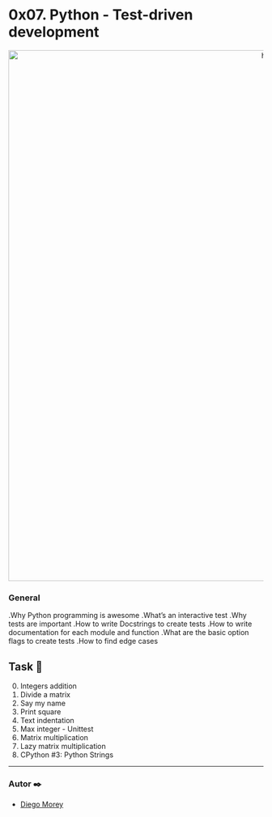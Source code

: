 # 0x07. Python - Test-driven development
<p align="center">
  <img src="https://s3.amazonaws.com/intranet-projects-files/holbertonschool-higher-level_programming+/246/giphy-4.gif" width="1050" title="hover text">
</p>

### General
.Why Python programming is awesome
.What’s an interactive test
.Why tests are important
.How to write Docstrings to create tests
.How to write documentation for each module and function
.What are the basic option flags to create tests
.How to find edge cases

## Task 📄
0. Integers addition
1. Divide a matrix
2. Say my name
3. Print square
4. Text indentation
5. Max integer - Unittest
6. Matrix multiplication
7. Lazy matrix multiplication
8. CPython #3: Python Strings

***

### Autor ✒️
* [Diego Morey](https://github.com/DAlons27)